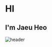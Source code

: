# HI

## I'm Jaeu Heo

![header](https://capsule-render.vercel.app/api?type=shark&color=auto&height=250&section=header&text=Jaeu's%20GitHub&fontSize=70&animation=scaleIn)

